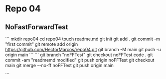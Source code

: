 # Repo 04

## NoFastForwardTest

´´´
mkdir repo04
cd repo04
touch readme.md
git init
git add .
git commit -m "first commit"
git remote add origin https://github.com/HectorMarcos/repo04.git
git branch -M main
git push -u origin main
´´´
´´´
git branch "noFFTest"
git checkout noFFTest
code .
git commit -am "readmemd modified"
git push origin noFFTest
git checkout main
git merge --no-ff noFFTest
git push origin main

´´´

